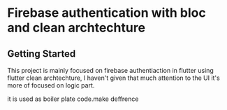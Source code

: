 # Firebase authentication with bloc and clean archtechture

## Getting Started

This project is mainly focused on firebase authentiaction in flutter using flutter clean archtechture, I haven't given that much attention to the UI it's more of focused on logic part.

it is used as boiler plate code.make deffrence
